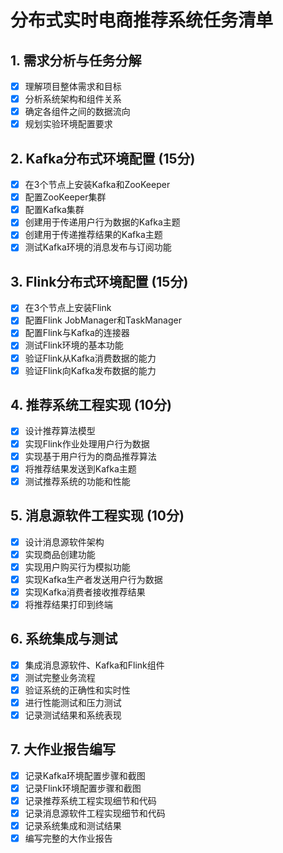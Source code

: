 # 分布式实时电商推荐系统任务清单

## 1. 需求分析与任务分解
- [x] 理解项目整体需求和目标
- [x] 分析系统架构和组件关系
- [x] 确定各组件之间的数据流向
- [x] 规划实验环境配置要求

## 2. Kafka分布式环境配置 (15分)
- [x] 在3个节点上安装Kafka和ZooKeeper
- [x] 配置ZooKeeper集群
- [x] 配置Kafka集群
- [x] 创建用于传递用户行为数据的Kafka主题
- [x] 创建用于传递推荐结果的Kafka主题
- [x] 测试Kafka环境的消息发布与订阅功能

## 3. Flink分布式环境配置 (15分)
- [x] 在3个节点上安装Flink
- [x] 配置Flink JobManager和TaskManager
- [x] 配置Flink与Kafka的连接器
- [x] 测试Flink环境的基本功能
- [x] 验证Flink从Kafka消费数据的能力
- [x] 验证Flink向Kafka发布数据的能力

## 4. 推荐系统工程实现 (10分)
- [x] 设计推荐算法模型
- [x] 实现Flink作业处理用户行为数据
- [x] 实现基于用户行为的商品推荐算法
- [x] 将推荐结果发送到Kafka主题
- [x] 测试推荐系统的功能和性能

## 5. 消息源软件工程实现 (10分)
- [x] 设计消息源软件架构
- [x] 实现商品创建功能
- [x] 实现用户购买行为模拟功能
- [x] 实现Kafka生产者发送用户行为数据
- [x] 实现Kafka消费者接收推荐结果
- [x] 将推荐结果打印到终端

## 6. 系统集成与测试
- [x] 集成消息源软件、Kafka和Flink组件
- [x] 测试完整业务流程
- [x] 验证系统的正确性和实时性
- [x] 进行性能测试和压力测试
- [x] 记录测试结果和系统表现

## 7. 大作业报告编写
- [x] 记录Kafka环境配置步骤和截图
- [x] 记录Flink环境配置步骤和截图
- [x] 记录推荐系统工程实现细节和代码
- [x] 记录消息源软件工程实现细节和代码
- [x] 记录系统集成和测试结果
- [x] 编写完整的大作业报告

